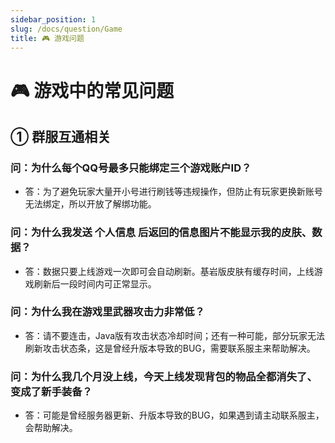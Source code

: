 ```yaml
---
sidebar_position: 1
slug: /docs/question/Game
title: 🎮 游戏问题
---
```


# 🎮 游戏中的常见问题

## ① 群服互通相关

### 问：为什么每个QQ号最多只能绑定三个游戏账户ID？
  - 答：为了避免玩家大量开小号进行刷钱等违规操作，但防止有玩家更换新账号无法绑定，所以开放了解绑功能。  

### 问：为什么我发送 个人信息 后返回的信息图片不能显示我的皮肤、数据？
  - 答：数据只要上线游戏一次即可会自动刷新。基岩版皮肤有缓存时间，上线游戏刷新后一段时间内可正常显示。

### 问：为什么我在游戏里武器攻击力非常低？
  - 答：请不要连击，Java版有攻击状态冷却时间；还有一种可能，部分玩家无法刷新攻击状态条，这是曾经升版本导致的BUG，需要联系服主来帮助解决。
  
### 问：为什么我几个月没上线，今天上线发现背包的物品全都消失了、变成了新手装备？
  - 答：可能是曾经服务器更新、升版本导致的BUG，如果遇到请主动联系服主，会帮助解决。
  